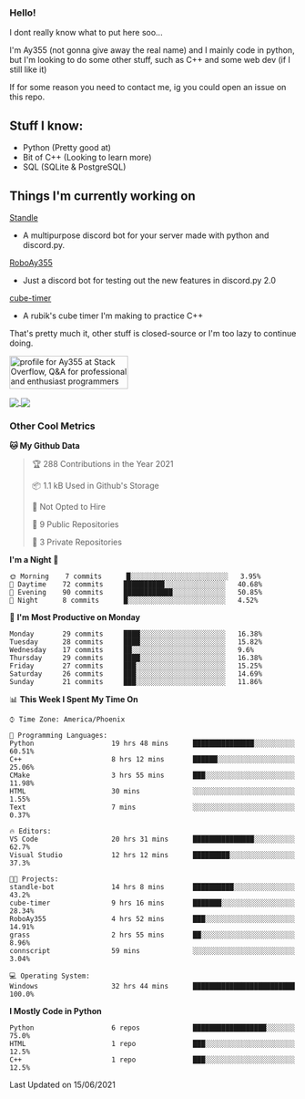 ### Hello!

I dont really know what to put here soo...

I'm Ay355 (not gonna give away the real name) and I mainly code in python, but I'm looking to do some other stuff, such as C++ and some web dev (if I still like it)

If for some reason you need to contact me, ig you could open an issue on this repo.

## Stuff I know:
 - Python (Pretty good at)
 - Bit of C++ (Looking to learn more)
 - SQL (SQLite & PostgreSQL)

 
## Things I'm currently working on
[Standle](https://discord.com/oauth2/authorize?client_id=810345494223781899&scope=bot&permissions=8)
 - A multipurpose discord bot for your server made with python and discord.py.

[RoboAy355](https://github.com/Ay-355/RoboAy355)
 - Just a discord bot for testing out the new features in discord.py 2.0

[cube-timer](https://github.com/Ay-355/cube-timer)
 - A rubik's cube timer I'm making to practice C++

That's pretty much it, other stuff is closed-source or I'm too lazy to continue doing.

<a href="https://stackoverflow.com/users/15223133/ay355"><img src="https://stackoverflow.com/users/flair/15223133.png?theme=dark" width="208" height="58" alt="profile for Ay355 at Stack Overflow, Q&amp;A for professional and enthusiast programmers" title="Ay355's Stackoverflow profile"></a>

<a href="https://github.com/Ay-355">
 <img align="center" src="https://github-readme-stats.vercel.app/api?username=Ay-355&theme=tokyonight&show_icons=true&count_private=true&hide_border=true" />
</a><a href="https://github.com/Ay-355">
  <img align="center" src="https://github-readme-stats.vercel.app/api/top-langs/?username=Ay-355&hide=toml&layout=compact&langs_count=8&theme=tokyonight&hide_border=true" />
</a>

### Other Cool Metrics

<!--START_SECTION:waka-->
**🐱 My Github Data** 

> 🏆 288 Contributions in the Year 2021
 > 
> 📦 1.1 kB Used in Github's Storage 
 > 
> 🚫 Not Opted to Hire
 > 
> 📜 9 Public Repositories 
 > 
> 🔑 3 Private Repositories  
 > 
**I'm a Night 🦉** 

```text
🌞 Morning    7 commits      █░░░░░░░░░░░░░░░░░░░░░░░░   3.95% 
🌆 Daytime    72 commits     ██████████░░░░░░░░░░░░░░░   40.68% 
🌃 Evening    90 commits     ████████████░░░░░░░░░░░░░   50.85% 
🌙 Night      8 commits      █░░░░░░░░░░░░░░░░░░░░░░░░   4.52%

```
📅 **I'm Most Productive on Monday** 

```text
Monday       29 commits     ████░░░░░░░░░░░░░░░░░░░░░   16.38% 
Tuesday      28 commits     ████░░░░░░░░░░░░░░░░░░░░░   15.82% 
Wednesday    17 commits     ██░░░░░░░░░░░░░░░░░░░░░░░   9.6% 
Thursday     29 commits     ████░░░░░░░░░░░░░░░░░░░░░   16.38% 
Friday       27 commits     ███░░░░░░░░░░░░░░░░░░░░░░   15.25% 
Saturday     26 commits     ███░░░░░░░░░░░░░░░░░░░░░░   14.69% 
Sunday       21 commits     ███░░░░░░░░░░░░░░░░░░░░░░   11.86%

```


📊 **This Week I Spent My Time On** 

```text
⌚︎ Time Zone: America/Phoenix

💬 Programming Languages: 
Python                   19 hrs 48 mins      ███████████████░░░░░░░░░░   60.51% 
C++                      8 hrs 12 mins       ██████░░░░░░░░░░░░░░░░░░░   25.06% 
CMake                    3 hrs 55 mins       ███░░░░░░░░░░░░░░░░░░░░░░   11.98% 
HTML                     30 mins             ░░░░░░░░░░░░░░░░░░░░░░░░░   1.55% 
Text                     7 mins              ░░░░░░░░░░░░░░░░░░░░░░░░░   0.37%

🔥 Editors: 
VS Code                  20 hrs 31 mins      ███████████████░░░░░░░░░░   62.7% 
Visual Studio            12 hrs 12 mins      █████████░░░░░░░░░░░░░░░░   37.3%

🐱‍💻 Projects: 
standle-bot              14 hrs 8 mins       ██████████░░░░░░░░░░░░░░░   43.2% 
cube-timer               9 hrs 16 mins       ███████░░░░░░░░░░░░░░░░░░   28.34% 
RoboAy355                4 hrs 52 mins       ███░░░░░░░░░░░░░░░░░░░░░░   14.91% 
grass                    2 hrs 55 mins       ██░░░░░░░░░░░░░░░░░░░░░░░   8.96% 
connscript               59 mins             ░░░░░░░░░░░░░░░░░░░░░░░░░   3.04%

💻 Operating System: 
Windows                  32 hrs 44 mins      █████████████████████████   100.0%

```

**I Mostly Code in Python** 

```text
Python                   6 repos             ██████████████████░░░░░░░   75.0% 
HTML                     1 repo              ███░░░░░░░░░░░░░░░░░░░░░░   12.5% 
C++                      1 repo              ███░░░░░░░░░░░░░░░░░░░░░░   12.5%

```



 Last Updated on 15/06/2021
<!--END_SECTION:waka-->

